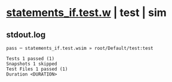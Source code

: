 # [statements_if.test.w](../../../../../tests/valid/statements_if.test.w) | test | sim

## stdout.log
```log
pass ─ statements_if.test.wsim » root/Default/test:test

Tests 1 passed (1)
Snapshots 1 skipped
Test Files 1 passed (1)
Duration <DURATION>
```

